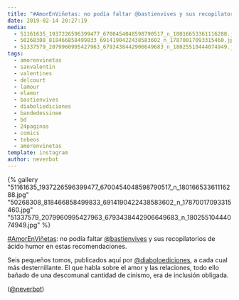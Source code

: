 ```yaml
---
title: "#AmorEnViñetas: no podía faltar @bastienvives y sus recopilatorios de ácido humor en estas recomendaciones"
date: 2019-02-14 20:27:19
media: 
  - 51161635_1937226596399477_6700454048598790517_n_18016653361116288.jpg
  - 50268308_818466858499833_6914190422438583602_n_17870017093315460.jpg
  - 51337579_2079960995427963_6793438442906649683_n_18025510444074949.jpg
tags: 
  - amorenvinetas
  - sanvalentin
  - valentines
  - delcourt
  - lamour
  - elamor
  - bastienvives
  - diaboliediciones
  - bandedessinee
  - bd
  - 24paginas
  - comics
  - tebeos
  - amorenvinetas
template: instagram
author: neverbot
---
```


{% gallery "51161635_1937226596399477_6700454048598790517_n_18016653361116288.jpg" "50268308_818466858499833_6914190422438583602_n_17870017093315460.jpg" "51337579_2079960995427963_6793438442906649683_n_18025510444074949.jpg" %}

[#AmorEnViñetas](/tags/amorenvinetas): no podía faltar [@bastienvives](https://instagram.com/bastienvives) y sus recopilatorios de ácido humor en estas recomendaciones.

Seis pequeños tomos, publicados aquí por [@diaboloediciones](https://instagram.com/diaboloediciones), a cada cual más desternillante. El que habla sobre el amor y las relaciones, todo ello bañado de  una descomunal cantidad de cinismo, era de inclusión obligada.

([@neverbot](https://instagram.com/neverbot))
